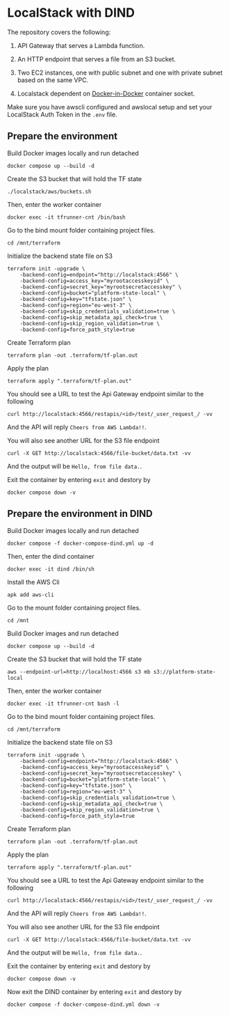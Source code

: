 # LocalStack with DIND

The repository covers the following:

1) API Gateway that serves a Lambda function.

2) An HTTP endpoint that serves a file from an S3 bucket. 

3) Two EC2 instances, one with public subnet and one with private subnet based on the same VPC.

4) Localstack dependent on [Docker-in-Docker](https://hub.docker.com/_/docker) container socket.

Make sure you have awscli configured and awslocal setup and set your LocalStack Auth Token in the `.env` file.

## Prepare the environment

Build Docker images locally and run detached

    docker compose up --build -d

Create the S3 bucket that will hold the TF state

    ./localstack/aws/buckets.sh

Then, enter the worker container

    docker exec -it tfrunner-cnt /bin/bash

Go to the bind mount folder containing project files.

    cd /mnt/terraform

Initialize the backend state file on S3

    terraform init -upgrade \
        -backend-config=endpoint="http://localstack:4566" \
        -backend-config=access_key="myrootaccesskeyid" \
        -backend-config=secret_key="myrootsecretaccesskey" \
        -backend-config=bucket="platform-state-local" \
        -backend-config=key="tfstate.json" \
        -backend-config=region="eu-west-3" \
        -backend-config=skip_credentials_validation=true \
        -backend-config=skip_metadata_api_check=true \
        -backend-config=skip_region_validation=true \
        -backend-config=force_path_style=true

Create Terraform plan

    terraform plan -out .terraform/tf-plan.out
    
Apply the plan

    terraform apply ".terraform/tf-plan.out"

You should see a URL to test the Api Gateway endpoint similar to the following

    curl http://localstack:4566/restapis/<id>/test/_user_request_/ -vv

And the API will reply `Cheers from AWS Lambda!!`.

You will also see another URL for the S3 file endpoint

    curl -X GET http://localstack:4566/file-bucket/data.txt -vv

And the output will be `Hello, from file data.`.

Exit the container by entering `exit` and destory by

    docker compose down -v


## Prepare the environment in DIND

Build Docker images locally and run detached

    docker compose -f docker-compose-dind.yml up -d

Then, enter the dind container

    docker exec -it dind /bin/sh

Install the AWS Cli

    apk add aws-cli

Go to the mount folder containing project files.

    cd /mnt

Build Docker images and run detached

    docker compose up --build -d

Create the S3 bucket that will hold the TF state

    aws --endpoint-url=http://localhost:4566 s3 mb s3://platform-state-local

Then, enter the worker container

    docker exec -it tfrunner-cnt bash -l

Go to the bind mount folder containing project files.

    cd /mnt/terraform

Initialize the backend state file on S3

    terraform init -upgrade \
        -backend-config=endpoint="http://localstack:4566" \
        -backend-config=access_key="myrootaccesskeyid" \
        -backend-config=secret_key="myrootsecretaccesskey" \
        -backend-config=bucket="platform-state-local" \
        -backend-config=key="tfstate.json" \
        -backend-config=region="eu-west-3" \
        -backend-config=skip_credentials_validation=true \
        -backend-config=skip_metadata_api_check=true \
        -backend-config=skip_region_validation=true \
        -backend-config=force_path_style=true

Create Terraform plan

    terraform plan -out .terraform/tf-plan.out
    
Apply the plan

    terraform apply ".terraform/tf-plan.out"

You should see a URL to test the Api Gateway endpoint similar to the following

    curl http://localstack:4566/restapis/<id>/test/_user_request_/ -vv

And the API will reply `Cheers from AWS Lambda!!`.

You will also see another URL for the S3 file endpoint

    curl -X GET http://localstack:4566/file-bucket/data.txt -vv

And the output will be `Hello, from file data.`.

Exit the container by entering `exit` and destory by

    docker compose down -v

Now exit the DIND container by entering `exit` and destory by

    docker compose -f docker-compose-dind.yml down -v
